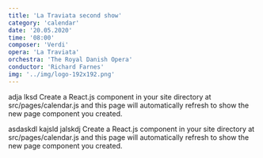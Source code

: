 ```yaml
---
title: 'La Traviata second show'
category: 'calendar'
date: '20.05.2020'
time: '08:00'
composer: 'Verdi'
opera: 'La Traviata'
orchestra: 'The Royal Danish Opera'
conductor: 'Richard Farnes'
img: '../img/logo-192x192.png'
---
```

adja lksd Create a React.js component in your site directory at src/pages/calendar.js and this page will automatically refresh to show the new page component you created.

asdaskdl kajsld jalskdj Create a React.js component in your site directory at src/pages/calendar.js and this page will automatically refresh to show the new page component you created.
